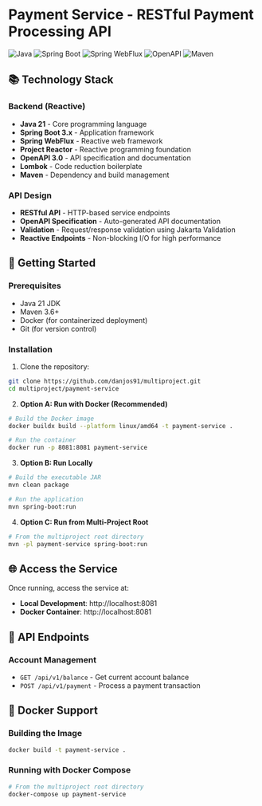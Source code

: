 # Payment Service - RESTful Payment Processing API

![Java](https://img.shields.io/badge/java-%23ED8B00.svg?style=for-the-badge&logo=openjdk&logoColor=white)
![Spring Boot](https://img.shields.io/badge/Spring_Boot-6DB33F?style=for-the-badge&logo=spring&logoColor=white)
![Spring WebFlux](https://img.shields.io/badge/Spring_WebFlux-6DB33F?style=for-the-badge&logo=spring&logoColor=white)
![OpenAPI](https://img.shields.io/badge/OpenAPI-6BA539?style=for-the-badge&logo=openapi&logoColor=white)
![Maven](https://img.shields.io/badge/Maven-C71A36?style=for-the-badge&logo=apache-maven&logoColor=white)

## 📚 Technology Stack

### Backend (Reactive)
- **Java 21** - Core programming language
- **Spring Boot 3.x** - Application framework
- **Spring WebFlux** - Reactive web framework
- **Project Reactor** - Reactive programming foundation
- **OpenAPI 3.0** - API specification and documentation
- **Lombok** - Code reduction boilerplate
- **Maven** - Dependency and build management

### API Design
- **RESTful API** - HTTP-based service endpoints
- **OpenAPI Specification** - Auto-generated API documentation
- **Validation** - Request/response validation using Jakarta Validation
- **Reactive Endpoints** - Non-blocking I/O for high performance

## 🚀 Getting Started

### Prerequisites
- Java 21 JDK
- Maven 3.6+
- Docker (for containerized deployment)
- Git (for version control)

### Installation

1. Clone the repository:
```bash
git clone https://github.com/danjos91/multiproject.git
cd multiproject/payment-service
```

2. **Option A: Run with Docker (Recommended)**
```bash
# Build the Docker image
docker buildx build --platform linux/amd64 -t payment-service .

# Run the container
docker run -p 8081:8081 payment-service
```

3. **Option B: Run Locally**
```bash
# Build the executable JAR
mvn clean package

# Run the application
mvn spring-boot:run
```

4. **Option C: Run from Multi-Project Root**
```bash
# From the multiproject root directory
mvn -pl payment-service spring-boot:run
```

## 🌐 Access the Service

Once running, access the service at:
- **Local Development**: http://localhost:8081
- **Docker Container**: http://localhost:8081

## 🔧 API Endpoints

### Account Management
- `GET /api/v1/balance` - Get current account balance
- `POST /api/v1/payment` - Process a payment transaction

## 🐳 Docker Support

### Building the Image
```bash
docker build -t payment-service .
```

### Running with Docker Compose
```bash
# From the multiproject root directory
docker-compose up payment-service
```
